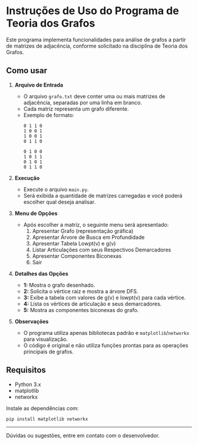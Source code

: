 # Instruções de Uso do Programa de Teoria dos Grafos

Este programa implementa funcionalidades para análise de grafos a partir de matrizes de adjacência, conforme solicitado na disciplina de Teoria dos Grafos.

## Como usar

1. **Arquivo de Entrada**
   - O arquivo `grafo.txt` deve conter uma ou mais matrizes de adjacência, separadas por uma linha em branco.
   - Cada matriz representa um grafo diferente.
   - Exemplo de formato:
     ```
     0 1 1 0
     1 0 0 1
     1 0 0 1
     0 1 1 0
     
     0 1 0 0
     1 0 1 1
     0 1 0 1
     0 1 1 0
     ```

2. **Execução**
   - Execute o arquivo `main.py`.
   - Será exibida a quantidade de matrizes carregadas e você poderá escolher qual deseja analisar.

3. **Menu de Opções**
   - Após escolher a matriz, o seguinte menu será apresentado:
     1. Apresentar Grafo (representação gráfica)
     2. Apresentar Árvore de Busca em Profundidade
     3. Apresentar Tabela Lowpt(v) e g(v)
     4. Listar Articulações com seus Respectivos Demarcadores
     5. Apresentar Componentes Biconexas
     0. Sair

4. **Detalhes das Opções**
   - **1:** Mostra o grafo desenhado.
   - **2:** Solicita o vértice raiz e mostra a árvore DFS.
   - **3:** Exibe a tabela com valores de g(v) e lowpt(v) para cada vértice.
   - **4:** Lista os vértices de articulação e seus demarcadores.
   - **5:** Mostra as componentes biconexas do grafo.

5. **Observações**
   - O programa utiliza apenas bibliotecas padrão e `matplotlib`/`networkx` para visualização.
   - O código é original e não utiliza funções prontas para as operações principais de grafos.

## Requisitos
- Python 3.x
- matplotlib
- networkx

Instale as dependências com:
```
pip install matplotlib networkx
```

---

Dúvidas ou sugestões, entre em contato com o desenvolvedor.
